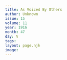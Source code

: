 ```yaml
---
title: As Voiced By Others
author: Unknown
issue: 15
volume: 11
year: 1916
month: 47
day: V
tags:
layout: page.njk
image:
---
```


